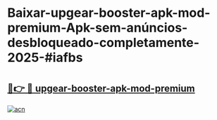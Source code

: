# Baixar-upgear-booster-apk-mod-premium-Apk-sem-anúncios-desbloqueado-completamente-2025-#iafbs

# <h2><a href="https://ainizakaria.my?title=upgear-booster-apk-mod-premium&ref=24M">🔗👉 🔴 upgear-booster-apk-mod-premium</a></h2>

[![acn](https://github.com/user-attachments/assets/0f9c940e-d8b0-45ae-aac7-cd30a18b3e1c)](https://ainizakaria.my?title=upgear-booster-apk-mod-premium&ref=24M)

